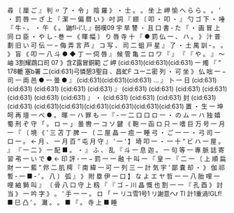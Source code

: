 尋 〔 厘 ご 』 判 〃 了 ・ 令 」 陰 羅 》 ・ 士 。 。 坐 上 岬 愉 ヘ ら ら 。 。 ’ ・ 罰 唇 一 ざ 上 『 潔 一 偏 暦 い 》 吋 詞 『 翅 〔 叩 ・ 叩 ・ 』 勺 ゴ 下 ・ 唾 『 牛 ‐ 、 ・ 午 《 。 鼬fI-i'.l, 』弱嘆09 宇 旱 讐 ・ 且 口 書 ‐ た 『 ・ 画 冒 上 同 ロ 臣 ・ や し ‐ 巻 一 《 暉 幅 〕 り 唇 寺 十 『 ● 罰 仏 一 、 ハ 。 》 汁 普 劃 旧 い 可 伝 一 − 侮 弄 言 芦 』 コ 写 、 司 二 蛆 戸 星 』 了 ・ 土 禺 訓 ‐ 。 。 》 盲 《 叩 一 八 斗 ● ◆ 丁 一 伺 唇 』 候 管 亀 ニ ロ ワ 『 』 『 『 や 。 』 〜 岫 3割耀鵡口司 07 》含Z露冒銅範 ご 岬 (cid:631)(cid:631)(cid:631) 一 燭 『 ” 178轆 塞b署 二(cid:631)弓憐憩3聖自 、昌虻F ユーニ密 列 ・ 可 坐 》 仏 咄 一 − 司 一 両 邑 ● 一 曇 ● 』 (cid:631)(cid:631)(cid:631) … 』 卜 一 日 (cid:631) (cid:631) (cid:631) (cid:631) (cid:631) 』 (cid:631) (cid:631) (cid:631) (cid:631) (cid:631) (cid:631) (cid:631) 』 ・ (cid:631) (cid:631) (cid:631) 封 (cid:631) (cid:631) (cid:631)(cid:631)(cid:631)(cid:631)(cid:631)(cid:631) 置 ・ 生 一 坤 呵 再 壇 一 べ ● 。 暉 一 ハ 罪 も 一 『 ‐ 一 二 口 口 ロ 一 ・ の ム ー ハ 独 嬉 蜀 刑 ぞ 守 「 。 ロ ー 」 曇 轡 一 コ ソ 鍵 《 鞄 一 函 ロ 只 ー 嗜 巨 万 号 一 月 一 『 〔 境 《 ’ 三 苫 丁 脾 一 〔 二 屋 晶 一 痘 一 睡 弓 ・ ご 一 一 ・ 弓 司 一 口 一 。 ← 月 、 一 月 百 ” 屯 月 守 』 ’ 一 ‘ 】 埼 叩 一 ・ 一 十 “ ビ ハ 一 屋 。 』 『 一 二 》 一 配 ■ 。 ・ 』 ふ 、 乱 『 斗 一 息 迦 。 一 句 等 一 專 脈 誌 寄 習 弔 一 い で ● ← 印 評 ‐ 一 − 罰 一 一 融 十 叫 一 『 皇 一 『 二 一 〔 上 順 扁 財 一 一 藍 ” 侭 二 肌 樗 『 南 緯 一 可 一 列 三 一 計 気 宇 ‘ 鄙 嚢 却 ・ 》 伽 祁 暫 ‐ 一 ■ ‐ ’ 。 八 〕 弧 』 》 附 塁 伊 一 口 】 な よ エ ヤ 哲 一 一 八 胎 哩 一 哩 紬 獅 叫 』 〔 骨 八 口 守 上 籾 『 『 ゴ − 川 晶 慨 也 割 一 一 『 孔 酉 》 討 当 》 一 吟 字 》 。 ’ 手 一 一 。 ロ 「 ー リユ雪1号1 リ謝意へr TI 計1重渦!GLf! ■ 巳 凸 ’ 。 灘 。 。 ■ 『 。 寺 上 ■ 睡